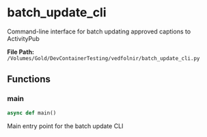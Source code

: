 # batch_update_cli

Command-line interface for batch updating approved captions to ActivityPub

**File Path:** `/Volumes/Gold/DevContainerTesting/vedfolnir/batch_update_cli.py`

## Functions

### main

```python
async def main()
```

Main entry point for the batch update CLI


